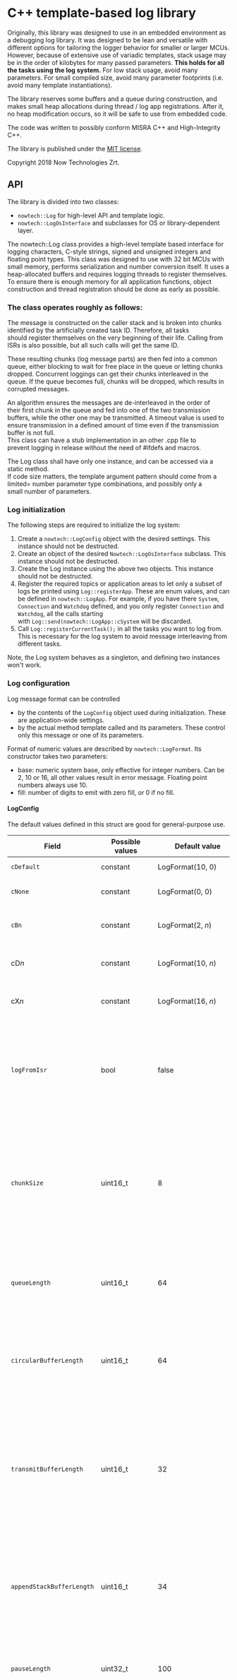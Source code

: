 # C++ template-based log library

Originally, this library was designed to use in an embedded environment as a debugging log library.
It was designed to be lean and versatile
with different options for tailoring the logger behavior for smaller
or larger MCUs. However, because of extensive use of variadic
templates, stack usage may be in the order of kilobytes for many passed
parameters. **This holds for all the tasks using the log system.** For
low stack usage, avoid many parameters. For small compiled size, avoid
many parameter footprints (i.e. avoid many template instantiations).

The library reserves some buffers and a queue during construction, and makes
small heap allocations during thread / log app registrations. After it, no heap
modification occurs, so it will be safe to use from embedded code.

The code was written to possibly conform MISRA C++ and High-Integrity
C++.

The library is published under the [MIT license](https://opensource.org/licenses/MIT).

Copyright 2018 Now Technologies Zrt.

## API

The library is divided into two classes:

  - `nowtech::Log` for high-level API and template logic.
  - `nowtech::LogOsInterface` and subclasses for OS or library-dependent layer.

The nowtech::Log class provides a high-level template based interface for logging characters, C-style
strings, signed and unsigned integers and floating point types. This
class was designed to use with 32 bit MCUs with small memory, performs
serialization and number conversion itself. It uses a heap-allocated
buffers and requires logging threads to register themselves. To ensure
there is enough memory for all application functions, object
construction and thread registration should be done as early as
possible.  

### The class operates roughly as follows:

The message is constructed on the caller stack and is broken into
chunks identified by the artificially created task ID.
Therefore, all tasks should register themselves on the very beginning
of their life. Calling from ISRs is also possible, but all such calls will get the
same ID.

These resulting chunks (log message parts) are then fed into a
common queue, either blocking to wait for free place in the queue or letting
chunks dropped. Concurrent loggings can get their chunks interleaved
in the queue. If the queue becomes full, chunks will be dropped, which
results in corrupted messages.

An algorithm ensures the messages are de-interleaved in the order of
their first chunk in the queue and fed into one of the two transmission buffers,
while the other one may be transmitted. A timeout value is
used to ensure transmission in a defined amount of time even if the
transmission buffer is not full.  
This class can have a stub implementation in an other .cpp file to
prevent logging in release without the need of #ifdefs and macros.

The Log class shall have only one instance, and can be accessed via a
static method.  
If code size matters, the template argument pattern should come from a
limited= number parameter type combinations, and possibly only a
small number of parameters.

### Log initialization

The following steps are required to initialize the log system:

1.  Create a `nowtech::LogConfig` object with the desired settings.
    This instance should not be destructed.
2.  Create an object of the desired `Nowtech::LogOsInterface` subclass. This instance should not be destructed.
3.  Create the Log instance using the above two objects. This instance should not be destructed.
4.  Register the required topics or application areas to let only a
    subset of logs be printed using `Log::registerApp`. These are enum
    values, and can be defined in `nowtech::LogApp`. For example, if
    you have there `System`, `Connection` and `Watchdog` defined, and
    you only register `Connection` and `Watchdog`, all the calls
    starting with `Log::send(nowtech::LogApp::cSystem` will be
    discarded.
5.  Call `Log::registerCurrentTask();` in all the tasks you want to log
    from. This is necessary for the log system to avoid message interleaving from different tasks.

Note, the Log system behaves as a singleton, and defining two instances won't work.

### Log configuration

Log message format can be controlled

  - by the contents of the `LogConfig` object used during initialization. These are application-wide settings.
  - by the actual method template called and its parameters. These control only this message or one of its parameters.

Format of numeric values are described by `nowtech::LogFormat`. Its
constructor takes two parameters:

  - base: numeric system base, only effective for integer numbers. Can
    be 2, 10 or 16, all other values result in error message. Floating
    point numbers always use 10.
  - fill: number of digits to emit with zero fill, or 0 if no fill.

#### LogConfig

The default values defined in this struct are good for general-purpose
use.

Field | Possible values | Default value | Effect
------|-----------------|---------------|--------
`cDefault`|constant     |LogFormat(10, 0)|This is the default logging format.
`cNone`|constant        |LogFormat(0, 0)|Can be used to omit printing the next parameter = (-:
`cBn` |constant         |LogFormat(2, *n*)|Used for n-bit binary output, where *n* can be 8, 16, 24 or 32.
cD*n* |constant         |LogFormat(10, *n*)|Used for n-digit decimal output, where n can be 2-8.
cX*n* |constant         |LogFormat(16, *n*)|Used for n-digit hexadecimal output, where *n* can be 2, 4, 6 or 8.
`logFromIsr`|bool       |false          |If false, log calls from ISR are discarded. If true, logging from ISR works. However, in this mode the message may be truncated if the actual free space in the queue is too small.
`chunkSize`|uint16_t    |8              |Total message chunk size to use in queue and buffers. The net capacity is one less, because the task ID takes a character. Messages are not handled as a string of characters, but as a series of chunks. '\\n' signs the end of a message.
`queueLength`|uint16_t  |64             |Length of a queue in chunks. Increasing this value decreases the probability of message truncation when the queue stores more chunks.
`circularBufferLength`|uint16_t|64      |Length of the circular buffer used for message sorting, measured also in chunks. This should have the same length as the queue, but one can experiment with it.
`transmitBufferLength`|uint16_t|32      |Length of a buffer in the transmission double-buffer pair, in chunks. This should have half the length as the queue, but one can experiment with it. To be absolutely sure, this can have the same length as the queue, and the log system will also manage bursts of logs.
`appendStackBufferLength`|uint16_t|34   |Length of stack-reserved buffer for number to string conversion. The default value is big enough to hold 32 bit binary numbers. Can be reduced if no binary output is used and stack space is limited.
`pauseLength`|uint32_t|100              |Length of a pause in ms during waiting for transmission of the other buffer or timeout while reading from the queue.
`refreshPeriod`|uint32_t|100            |Length of the period used to wait for messages before transmitting a partially filled transmission buffer. The shorter the value the more prompt the display.
`blocks`|bool           |true           |Signs if writing the queue from tasks can block or should return on the expense of possibly losing chunks. Note, that even in blocking mode the throughput can not reach the theoretical throughput (such as UART bps limit). **Important\!** In non-blocking mode high demands will result in loss of complete messages and often an internal lockup of the log system.
`taskRepresentation`|`cNone`, `cId`, `cName`|TaskRepresentation::cId|Representation of a task in the message header, if any. It can be missing, numeric task ID or OS task name.
`appendBasePrefix`|bool |false          |True if number formatter should append 0b or 0x.
`taskIdFormat`|see LogFormat above|`cX2`|Format for displaying the task ID in the message header, if it is displayed as ID.
`tickFormat`|see LogFormat above|`cD5`|Format for displaying the OS ticks in the header, if any. Should be `LogFormat::cNone` to disable tick output.
`int8Format`|see LogFormat above|`cDefault`|Applies to numeric parameters of this type without preceding format parameter.
`int16Format`|see LogFormat above|`cDefault`|Applies to numeric parameters of this type without preceding format parameter.
`int32Format`|see LogFormat above|`cDefault`|Applies to numeric parameters of this type without preceding format parameter.
`uint8Format`|see LogFormat above|`cDefault`|Applies to numeric parameters of this type without preceding format parameter.
`uint16Format`|see LogFormat above|`cDefault`|Applies to numeric parameters of this type without preceding format parameter.
`uint32Format`|see LogFormat above|`cDefault`|Applies to numeric parameters of this type without preceding format parameter.
`floatFormat`|see LogFormat above|`cD5`|Applies to numeric parameters of this type without preceding format parameter.
`doubleFormat`|see LogFormat above|`cD8`|Applies to numeric parameters of this type without preceding format parameter.
`alignSigned`|bool      |false          |If true, positive numbers will be prepended with a space to let them align negatives.

### Invocation

The API has for static method templates, which lets the log system be
ca= lled from any place in the application:

  - `static void send(LogApp aApp, Args... args) noexcept;`
  - `static void send(Args... args) noexcept;`
  - `static void sendNoHeader(Args... args) noexcept;`
  - `static void sendNoHeader(Args... args) noexcept;`

The ones with the name `send` behave according to the stored configuration and the actual parameter list.
The ones with the name `sendNoHeader` skip printing a header, if any defined in the config.
The ones receiving the `LogApp` parameter will emit the message
preceded by the string used to register the given `LogApp = ;`parameter
if it was actually registered. If not, the whole message is discarded.
The ones without the `LogApp` parameter will emit the message
unconditionally.

Available parameter types to print:

Type        |Printed value          |If it can be preceded by a LogFormat parameter to change the style
------------|-----------------------|-------------------------------------------------------------------
`bool`      |false / true           |no
`char`      |the character          |no
`char*`     |the 0 terminated string|no
`uint8_t`   |formatted numeric value|yes
`uint16_t`  |formatted numeric value|yes
`uint32_t`  |formatted numeric value|yes
`int8_t`    |formatted numeric value|yes
`int16_t`   |formatted numeric value|yes
`int32_t`   |formatted numeric value|yes
`float`     |formatted numeric value in exponential form|yes
`double`    |formatted numeric value in exponential form|yes
anything else, like pure `int`|`-=unknown=-`|no

## OS interface

Doxygen docs for `nowtech::LogOsInterface` follows:

Abstract base class for OS/architecture/dependent log functionality
under the Log class. These objects can be chained under the containing
Log  objects to let logging happen into several sinks. The instance
directly referenced by the Log object will contain OS thread to let
the actual write into the sink(s) happen independently of the
logging.  
Since this object requires OS resources, it must be constructed
during initialization of the application to be sure all resources are
granted.

### Implementations

There are several pluggable OS interfaces.

Header name            |Target          |Extensively tested|Description
-----------------------|----------------|------------------|------------
lognop.h               |imaginary /dev/null|yes            |No-operation interface for no output at all. Can be used to appearantly shut down logging at compile time.
logstmhal.h            |An STM HAL UART device|yes         |An interface for STM HAL making immediate transmits from the actual thread. This comes without any buffering or concurrency support, so messages from different threads may interleave each other.
logfreertosstmhal.h    |An STM HAL UART device|yes         |An interface for STM HAL under FreeRTOS, tested with version 9.0.0. This implementaiton is designed to put as little load on the actual thread as possible. It makes use of the built-in buffering and transmits from its own thread.
logcmsisswo.h          |CMSIS SWO       |no                |An interface for CMSIS SWO making immediate transmits from the actual thread. This comes without any buffering or concurrency support, so messages from different threads may interleave each other.
logfreertoscmsisswo.h  |CMSIS SWO       |no                |An interface for CMSIS SWO under FreeR= TOS, tested with version 9.0.0. This implementaiton is designed to put as little load on the actual thread as possible. It makes use of the built-in buffering and transmits from its own thread.

## Compiling

The compiler must support the C++14 standard. The library was taken from a set of libraries. Maybe some HAL-related umbrella header file is missing, which is easy to reconstruct.

Compulsory files are:
  - BanCopyMove.h
  - cmsis_os_utils.cpp
  - cmsis_os_utils.h
  - log.cpp
  - log.h
  - logutil.cpp
  - logutil.h

One of these headers, and possibly the related .cpp is also needed:
  - logcmsisswo.h
  - logfreertoscmsisswo.cpp
  - logfreertoscmsisswo.h
  - logfreertosstmhal.cpp
  - logfreertosstmhal.h
  - lognop.h
  - logstmhal.h

Some interfaces need HAL callbacks. `logfreertoscmsisswo.h` needs such a function:

```cpp
extern "C" void HAL_UART_TxCpltCallback(UART_HandleTypeDef *huart) {
  if(huart == &huart3) {
    nowtech::LogFreeRtosCmsisSwo::transmitFinished();
  }
  else { // nothing to do
  }
}
```

`logfreertosstmhal.h` needs a similar with the corresponding class name.

## TODO

  - Static entry point using a static variable stored in the
    constructor. This would be the place to distinguish between stub
    and functional versions.
  - Eliminate std::map
  - Fix the lockup bug happening under extreme loads.
  - Examine the possibility of introducing << operators.
  - Fix FreeRTOS isInterrupt
  - Introduce uint64_t and int64_t
  - consider changing LogSizeType to 32 bits.

